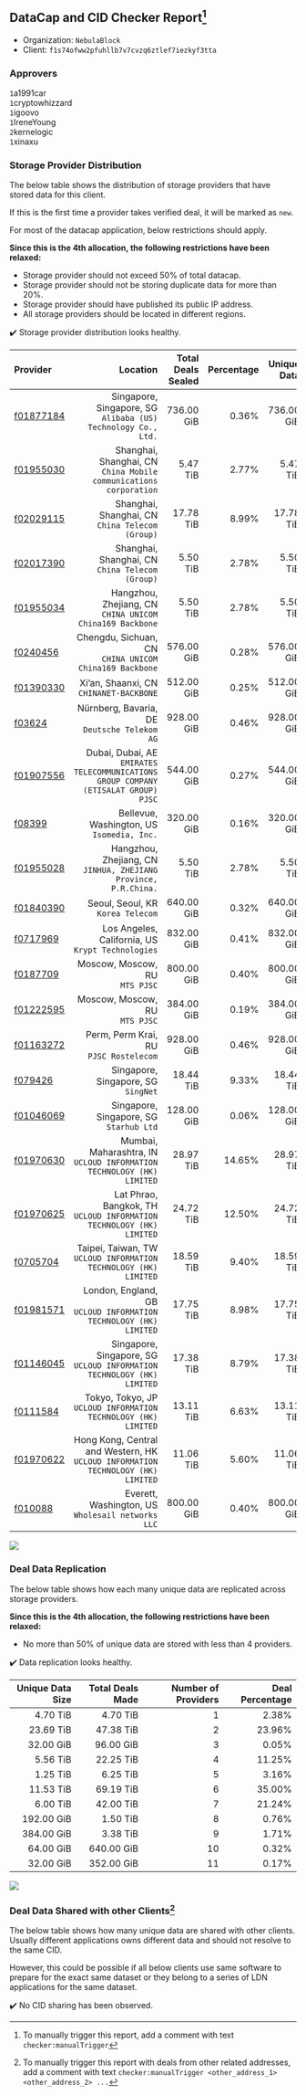 ## DataCap and CID Checker Report[^1]
 - Organization: `NebulaBlock`
 - Client: `f1s74ofww2pfuhllb7v7cvzq6ztlef7iezkyf3tta`
### Approvers
`1`a1991car<br/>`1`cryptowhizzard<br/>`1`igoovo<br/>`1`IreneYoung<br/>`2`kernelogic<br/>`1`xinaxu

### Storage Provider Distribution
The below table shows the distribution of storage providers that have stored data for this client.

If this is the first time a provider takes verified deal, it will be marked as `new`.

For most of the datacap application, below restrictions should apply.

**Since this is the 4th allocation, the following restrictions have been relaxed:**
 - Storage provider should not exceed 50% of total datacap.
 - Storage provider should not be storing duplicate data for more than 20%.
 - Storage provider should have published its public IP address.
 - All storage providers should be located in different regions.

✔️ Storage provider distribution looks healthy.

| Provider                                              |                                                                               Location | Total Deals Sealed | Percentage | Unique Data | Duplicate Deals |
| :---------------------------------------------------- | -------------------------------------------------------------------------------------: | -----------------: | ---------: | ----------: | --------------: |
| [f01877184](https://filfox.info/en/address/f01877184) |                       Singapore, Singapore, SG<br/>`Alibaba (US) Technology Co., Ltd.` |         736.00 GiB |      0.36% |  736.00 GiB |           0.00% |
| [f01955030](https://filfox.info/en/address/f01955030) |                   Shanghai, Shanghai, CN<br/>`China Mobile communications corporation` |           5.47 TiB |      2.77% |    5.47 TiB |           0.00% |
| [f02029115](https://filfox.info/en/address/f02029115) |                                     Shanghai, Shanghai, CN<br/>`China Telecom (Group)` |          17.78 TiB |      8.99% |   17.78 TiB |           0.00% |
| [f02017390](https://filfox.info/en/address/f02017390) |                                     Shanghai, Shanghai, CN<br/>`China Telecom (Group)` |           5.50 TiB |      2.78% |    5.50 TiB |           0.00% |
| [f01955034](https://filfox.info/en/address/f01955034) |                            Hangzhou, Zhejiang, CN<br/>`CHINA UNICOM China169 Backbone` |           5.50 TiB |      2.78% |    5.50 TiB |           0.00% |
| [f0240456](https://filfox.info/en/address/f0240456)   |                              Chengdu, Sichuan, CN<br/>`CHINA UNICOM China169 Backbone` |         576.00 GiB |      0.28% |  576.00 GiB |           0.00% |
| [f01390330](https://filfox.info/en/address/f01390330) |                                             Xi’an, Shaanxi, CN<br/>`CHINANET-BACKBONE` |         512.00 GiB |      0.25% |  512.00 GiB |           0.00% |
| [f03624](https://filfox.info/en/address/f03624)       |                                        Nürnberg, Bavaria, DE<br/>`Deutsche Telekom AG` |         928.00 GiB |      0.46% |  928.00 GiB |           0.00% |
| [f01907556](https://filfox.info/en/address/f01907556) | Dubai, Dubai, AE<br/>`EMIRATES TELECOMMUNICATIONS GROUP COMPANY (ETISALAT GROUP) PJSC` |         544.00 GiB |      0.27% |  544.00 GiB |           0.00% |
| [f08399](https://filfox.info/en/address/f08399)       |                                          Bellevue, Washington, US<br/>`Isomedia, Inc.` |         320.00 GiB |      0.16% |  320.00 GiB |           0.00% |
| [f01955028](https://filfox.info/en/address/f01955028) |                     Hangzhou, Zhejiang, CN<br/>`JINHUA, ZHEJIANG Province, P.R.China.` |           5.50 TiB |      2.78% |    5.50 TiB |           0.00% |
| [f01840390](https://filfox.info/en/address/f01840390) |                                                   Seoul, Seoul, KR<br/>`Korea Telecom` |         640.00 GiB |      0.32% |  640.00 GiB |           0.00% |
| [f0717969](https://filfox.info/en/address/f0717969)   |                                   Los Angeles, California, US<br/>`Krypt Technologies` |         832.00 GiB |      0.41% |  832.00 GiB |           0.00% |
| [f0187709](https://filfox.info/en/address/f0187709)   |                                                      Moscow, Moscow, RU<br/>`MTS PJSC` |         800.00 GiB |      0.40% |  800.00 GiB |           0.00% |
| [f01222595](https://filfox.info/en/address/f01222595) |                                                      Moscow, Moscow, RU<br/>`MTS PJSC` |         384.00 GiB |      0.19% |  384.00 GiB |           0.00% |
| [f01163272](https://filfox.info/en/address/f01163272) |                                              Perm, Perm Krai, RU<br/>`PJSC Rostelecom` |         928.00 GiB |      0.46% |  928.00 GiB |           0.00% |
| [f079426](https://filfox.info/en/address/f079426)     |                                                 Singapore, Singapore, SG<br/>`SingNet` |          18.44 TiB |      9.33% |   18.44 TiB |           0.00% |
| [f01046069](https://filfox.info/en/address/f01046069) |                                             Singapore, Singapore, SG<br/>`Starhub Ltd` |         128.00 GiB |      0.06% |  128.00 GiB |           0.00% |
| [f01970630](https://filfox.info/en/address/f01970630) |               Mumbai, Maharashtra, IN<br/>`UCLOUD INFORMATION TECHNOLOGY (HK) LIMITED` |          28.97 TiB |     14.65% |   28.97 TiB |           0.00% |
| [f01970625](https://filfox.info/en/address/f01970625) |                Lat Phrao, Bangkok, TH<br/>`UCLOUD INFORMATION TECHNOLOGY (HK) LIMITED` |          24.72 TiB |     12.50% |   24.72 TiB |           0.00% |
| [f0705704](https://filfox.info/en/address/f0705704)   |                    Taipei, Taiwan, TW<br/>`UCLOUD INFORMATION TECHNOLOGY (HK) LIMITED` |          18.59 TiB |      9.40% |   18.59 TiB |           0.00% |
| [f01981571](https://filfox.info/en/address/f01981571) |                   London, England, GB<br/>`UCLOUD INFORMATION TECHNOLOGY (HK) LIMITED` |          17.75 TiB |      8.98% |   17.75 TiB |           0.00% |
| [f01146045](https://filfox.info/en/address/f01146045) |              Singapore, Singapore, SG<br/>`UCLOUD INFORMATION TECHNOLOGY (HK) LIMITED` |          17.38 TiB |      8.79% |   17.38 TiB |           0.00% |
| [f0111584](https://filfox.info/en/address/f0111584)   |                      Tokyo, Tokyo, JP<br/>`UCLOUD INFORMATION TECHNOLOGY (HK) LIMITED` |          13.11 TiB |      6.63% |   13.11 TiB |           0.00% |
| [f01970622](https://filfox.info/en/address/f01970622) |    Hong Kong, Central and Western, HK<br/>`UCLOUD INFORMATION TECHNOLOGY (HK) LIMITED` |          11.06 TiB |      5.60% |   11.06 TiB |           0.00% |
| [f010088](https://filfox.info/en/address/f010088)     |                                   Everett, Washington, US<br/>`Wholesail networks LLC` |         800.00 GiB |      0.40% |  800.00 GiB |           0.00% |

<img src="https://raw.githubusercontent.com/data-preservation-programs/filplus-checker-assets/main/filecoin-project/filecoin-plus-large-datasets/issues/1538/1693234921501.png"/>

### Deal Data Replication
The below table shows how each many unique data are replicated across storage providers.


**Since this is the 4th allocation, the following restrictions have been relaxed:**
- No more than 50% of unique data are stored with less than 4 providers.

✔️ Data replication looks healthy.

| Unique Data Size | Total Deals Made | Number of Providers | Deal Percentage |
| ---------------: | ---------------: | ------------------: | --------------: |
|         4.70 TiB |         4.70 TiB |                   1 |           2.38% |
|        23.69 TiB |        47.38 TiB |                   2 |          23.96% |
|        32.00 GiB |        96.00 GiB |                   3 |           0.05% |
|         5.56 TiB |        22.25 TiB |                   4 |          11.25% |
|         1.25 TiB |         6.25 TiB |                   5 |           3.16% |
|        11.53 TiB |        69.19 TiB |                   6 |          35.00% |
|         6.00 TiB |        42.00 TiB |                   7 |          21.24% |
|       192.00 GiB |         1.50 TiB |                   8 |           0.76% |
|       384.00 GiB |         3.38 TiB |                   9 |           1.71% |
|        64.00 GiB |       640.00 GiB |                  10 |           0.32% |
|        32.00 GiB |       352.00 GiB |                  11 |           0.17% |

<img src="https://raw.githubusercontent.com/data-preservation-programs/filplus-checker-assets/main/filecoin-project/filecoin-plus-large-datasets/issues/1538/1693234922471.png"/>

### Deal Data Shared with other Clients[^3]
The below table shows how many unique data are shared with other clients.
Usually different applications owns different data and should not resolve to the same CID.

However, this could be possible if all below clients use same software to prepare for the exact same dataset or they belong to a series of LDN applications for the same dataset.

✔️ No CID sharing has been observed.

[^1]: To manually trigger this report, add a comment with text `checker:manualTrigger`

[^2]: Deals from those addresses are combined into this report as they are specified with `checker:manualTrigger`

[^3]: To manually trigger this report with deals from other related addresses, add a comment with text `checker:manualTrigger <other_address_1> <other_address_2> ...`

